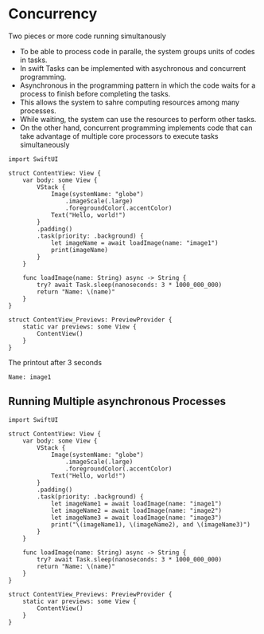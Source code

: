 # Concurrency
Two pieces or more code running simultanously
- To be able to process code in paralle, the system groups units of codes in tasks.
- In swift Tasks can be implemented with asychronous and concurrent programming.
- Asynchronous in the programming pattern in which the code waits for a process to finish before completing the tasks.
- This allows the system to sahre computing resources among many processes.
- While waiting, the system can use the resources to perform other tasks.
- On the other hand, concurrent programming implements code that can take advantage of multiple core processors to execute tasks simultaneously
```
import SwiftUI

struct ContentView: View {
    var body: some View {
        VStack {
            Image(systemName: "globe")
                .imageScale(.large)
                .foregroundColor(.accentColor)
            Text("Hello, world!")
        }
        .padding()
        .task(priority: .background) {
            let imageName = await loadImage(name: "image1")
            print(imageName)
        }
    }
    
    func loadImage(name: String) async -> String {
        try? await Task.sleep(nanoseconds: 3 * 1000_000_000)
        return "Name: \(name)"
    }
}

struct ContentView_Previews: PreviewProvider {
    static var previews: some View {
        ContentView()
    }
}

```
The printout after 3 seconds
```
Name: image1

```

## Running Multiple asynchronous Processes
```
import SwiftUI

struct ContentView: View {
    var body: some View {
        VStack {
            Image(systemName: "globe")
                .imageScale(.large)
                .foregroundColor(.accentColor)
            Text("Hello, world!")
        }
        .padding()
        .task(priority: .background) {
            let imageName1 = await loadImage(name: "image1")
            let imageName2 = await loadImage(name: "image2")
            let imageName3 = await loadImage(name: "image3")
            print("\(imageName1), \(imageName2), and \(imageName3)")
        }
    }
    
    func loadImage(name: String) async -> String {
        try? await Task.sleep(nanoseconds: 3 * 1000_000_000)
        return "Name: \(name)"
    }
}

struct ContentView_Previews: PreviewProvider {
    static var previews: some View {
        ContentView()
    }
}
```
